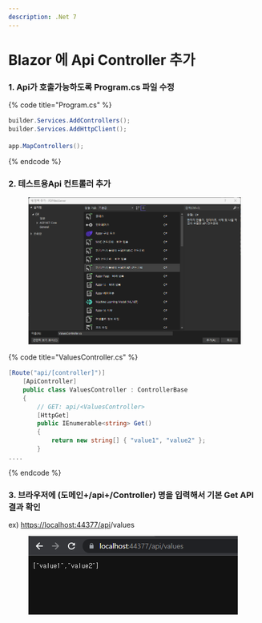 ```yaml
---
description: .Net 7
---
```


# Blazor 에 Api Controller 추가

### 1. Api가 호출가능하도록 Program.cs 파일 수정

{% code title="Program.cs" %}
```csharp
builder.Services.AddControllers();
builder.Services.AddHttpClient();

app.MapControllers();
```
{% endcode %}

### 2. 테스트용Api 컨트롤러 추가

<figure><img src="../../.gitbook/assets/image (4) (1) (1) (1) (1).png" alt=""><figcaption></figcaption></figure>

{% code title="ValuesController.cs" %}
```csharp
[Route("api/[controller]")]
    [ApiController]
    public class ValuesController : ControllerBase
    {
        // GET: api/<ValuesController>
        [HttpGet]
        public IEnumerable<string> Get()
        {
            return new string[] { "value1", "value2" };
        }
....
```
{% endcode %}

### 3. 브라우저에 (도메인+/api+/Controller) 명을 입력해서  기본 Get API 결과 확인

ex) [https://localhost:44377/api](https://localhost:44377/api/pdf)/values

<figure><img src="../../.gitbook/assets/image (9) (1).png" alt=""><figcaption></figcaption></figure>
